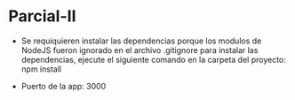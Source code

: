 # Parcial-II

- Se requiquieren instalar las dependencias porque los modulos de NodeJS fueron ignorado en el archivo .gitignore
para instalar las dependencias, ejecute el siguiente comando en la carpeta del proyecto: npm install

- Puerto de la app: 3000
